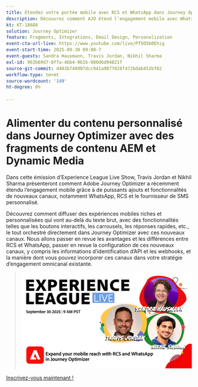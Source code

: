 ```yaml
---
title: Étendez votre portée mobile avec RCS et WhatsApp dans Journey Optimizer
description: Découvrez comment AJO étend l’engagement mobile avec WhatsApp, RCS et SMS, avec des expériences riches, interactives et personnalisées.
kt: KT-18688
solution: Journey Optimizer
feature: Fragments, Integrations, Email Design, Personalization
event-cta-url-live: https://www.youtube.com/live/Pf5O5b0Ehig
event-start-time: 2025-09-30 09:00-7
event-guests: Sandra Hausmann, Travis Jordan, Nikhil Sharma
exl-id: 963b69d7-8ffa-4bb4-9b1b-980d6d94821f
source-git-commit: d403b748907dcc941a9877028f472bdab452bf02
workflow-type: tm+mt
source-wordcount: '149'
ht-degree: 0%

---
```


# Alimenter du contenu personnalisé dans Journey Optimizer avec des fragments de contenu AEM et Dynamic Media

Dans cette émission d’Experience League Live Show, Travis Jordan et Nikhil Sharma présenteront comment Adobe Journey Optimizer a récemment étendu l’engagement mobile grâce à de puissants ajouts et fonctionnalités de nouveaux canaux, notamment WhatsApp, RCS et le fournisseur de SMS personnalisé.

Découvrez comment diffuser des expériences mobiles riches et personnalisées qui vont au-delà du texte brut, avec des fonctionnalités telles que les boutons interactifs, les carrousels, les réponses rapides, etc., le tout orchestré directement dans Journey Optimizer avec ces nouveaux canaux. Nous allons passer en revue les avantages et les différences entre RCS et WhatsApp, passer en revue la configuration de ces nouveaux canaux, y compris les informations d’identification d’API et les webhooks, et la manière dont vous pouvez incorporer ces canaux dans votre stratégie d’engagement omnicanal existante.

> ![Afficher la bannière](../assets/30Sept2025_WebBanner.png)

[Inscrivez-vous maintenant !](https://engage.adobe.com/ExpLeagueLive-250930.html)

